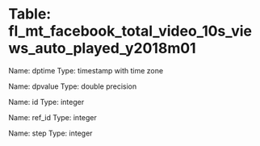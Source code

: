 Table: fl_mt_facebook_total_video_10s_views_auto_played_y2018m01
================================================================

Name: dptime
Type: timestamp with time zone

Name: dpvalue
Type: double precision

Name: id
Type: integer

Name: ref_id
Type: integer

Name: step
Type: integer

